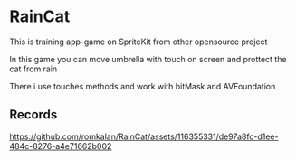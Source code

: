 # RainCat

This is training app-game on SpriteKit from other opensource project

In this game you can move umbrella with touch on screen and prottect the cat from rain

There i use touches methods and work with bitMask and AVFoundation

## Records

https://github.com/romkalan/RainCat/assets/116355331/de97a8fc-d1ee-484c-8276-a4e71662b002

